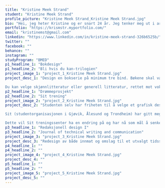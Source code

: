 ```yaml
---
title: "Kristine Meek Strand"
student: "Kristine Meek Strand"
profile_picture: "Kristine Meek Strand_Kristine Meek Strand.jpg"
bio: "Hei, jeg heter Kristine og er snart 24 år. Jeg tenker meg ut i arbeid etter bacheloren min, og har en interesse i hvordan grafisk design kan forbedre hverdagen. Hvordan kan jeg gjøre en tekst lettere å lese? Hvordan kan jeg gjøre en nettside eller et bygg lettere å orientere deg i? Dette er spørsmål jeg liker å svare på gjennom grafisk design. De fagene jeg har kost meg spesielt mye med gjennom studiet er informasjonsgrafikk, skriftdesign, veifinningssystemer, redaksjonell design II og digital prototyping."
portfolio: "https://krismstr.myportfolio.com/"
email: "kristinemst@gmail.com"
linkedin: "https://www.linkedin.com/in/kristine-meek-strand-326b6525b/"
twitter: ""
facebook: ""
behance: ""
instagram: ""
studyProgram: "BMED"
p1_headline_1: "Bokdesign"
p1_headline_2: "Bli hvis du kan-trilogien"
project_image_1: "project_1_Kristine Meek Strand.jpg"
project_desc_1: "Design en bokserie på minimum tre bind. Bøkene skal være innbundet med smussomslag. Lag design til smussomslag, perm og forsats. Velg papirkvalitet, innbindingsløsning og -materiale.  

Du kan velge skjønnlitteratur eller generell litteratur, rettet mot voksne lesere. Alle bøkene må være tidligere utgitt på norske forlag. Serien kan for eksempel inneholde romaner, essays, poesi, skuespill, noveller, biografi, dokumentar eller akademisk litteratur. "
p2_headline_1: "Drømmeprosjekt"
p2_headline_2: "Sit trening"
project_image_2: "project_2_Kristine Meek Strand.jpg"
project_desc_2: "Studenten selv har friheten til å velge et grafisk designprosjekt, og som kan både være helt fiktivt eller allerede er et reelt prosjekt. Studenten, altså meg, har derfor valgt å designe dette fiktive prosjektet: 

Sit (studentorganisasjonen i Gjøvik, Ålesund og Trondheim) har gitt meg i oppgave av å designe noen grafiske flater for dem. Sit har oppfattet at studentene på treningssentrene deres kommer enten to og to eller når en kommer alene så er det de mer erfarne, og ser ut til å være allerede vant med å trene på treningssenteret. Problemet med dette er at det er folk som har lyst å komme seg inn i en treningsrutine, men de tørr ikke å komme alene for de føler at en allerede må være på et høyere aktivitetsnivå for å gå dit. 

Dette vil Sit treningssenter ha en endring på og har nå som mål å senke terskelen for at studenter kan gå på treningssenteret. De har gitt meg i oppdrag å designe brosjyre til løfting for nybegynnere og informasjonsgrafikk til de apparatene som ikke allerede har instrukser, og må følge Sit sin designmanual. "
p3_headline_1: "Redaksjonell design I"
p3_headline_2: "Journal of technical writing and communication"
project_image_3: "project_3_Kristine Meek Strand.jpg"
project_desc_3: "Redesign av både innmat og omslag til et utvalgt tidsskrift. Redesign av innmat utføres i gruppe på studenter. Seks omslag, som består av to årganger à tre nummer, designes individuelt. Studentene må kunne artikulere hva dere mener er galt med det valgte tidsskriftet (praktisk designkritikk) og hva som bør og kan endres, men gå for et fullstendig redesign. Studentene stod fritt til å velge format m.m. bortsett fra brødteksten som måtte ha rett høyrekant. "
p4_headline_1: ""
p4_headline_2: ""
project_image_4: "project_4_Kristine Meek Strand.jpg"
project_desc_4: ""
p5_headline_1: ""
p5_headline_2: ""
project_image_5: "project_5_Kristine Meek Strand.jpg"
project_desc_5: ""
---
```


